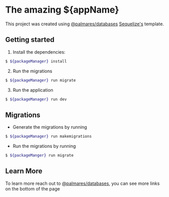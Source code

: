 # The amazing ${appName}

This project was created using [@palmares/databases](https://www.npmjs.com/package/@palmares/databases) [Sequelize's](https://sequelize.org/docs/v6/) template.

## Getting started

1. Install the dependencies:

```bash
$ ${packageManager} install
```

2. Run the migrations

```bash
$ ${packageManager} run migrate
```

3. Run the application

```bash
$ ${packageManager} run dev
```

## Migrations

- Generate the migrations by running

```bash
$ ${packageManager} run makemigrations
```

- Run the migrations by running

```bash
$ ${packageManger} run migrate
```

## Learn More

To learn more reach out to [@palmares/databases](https://www.npmjs.com/package/@palmares/databases), you can see more links on the bottom of the page
